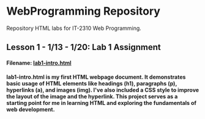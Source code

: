 # WebProgramming Repository
Repository HTML labs for IT-2310 Web Programming.

## Lesson 1 - 1/13 - 1/20: Lab 1 Assignment
#### Filename: [lab1-intro.html](https://github.com/lmolnar25/WebProgramming/blob/main/lab1-intro.html)
#### lab1-intro.html is my first HTML webpage document. It demonstrates basic usage of HTML elements like headings (h1), paragraphs (p), hyperlinks (a), and images (img). I've also included a CSS style to improve the layout of the image and the hyperlink. This project serves as a starting point for me in learning HTML and exploring the fundamentals of web development.
